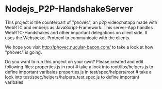 Nodejs_P2P-HandshakeServer
==========================

This project is the counterpart of "phovec", an p2p videochatapp made with WebRTC and emberjs as JavaScript-Framework.
This server-App handles WebRTC-Handshakes and other important delegations on client side.
It uses the Websocket-Protocol to communicate with the clients.

We hope you visit http://phovec.nucular-bacon.com/ to take a look at how "phovec" is going.

Do you want to run this project on your own?
Please created and edit following files:
properties.js in root # take a look into root/libs/helpers.js to define important varibales
properties.js in test/spec/helpers/root # take a look into test/spec/helpers/helpers_test.spec.js to define important varibales
